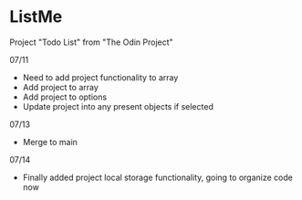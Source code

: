 # ListMe
Project "Todo List" from "The Odin Project"

07/11
- Need to add project functionality to array
- Add project to array
- Add project to options
- Update project into any present objects if selected

07/13
- Merge to main

07/14
- Finally added project local storage functionality, going to organize code now